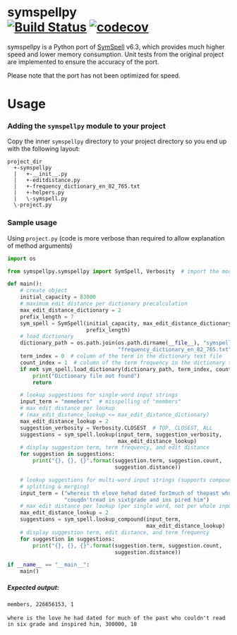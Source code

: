 symspellpy <br>
[![Build Status](https://travis-ci.com/mammothb/symspellpy.svg?branch=master)](https://travis-ci.com/mammothb/symspellpy)
[![codecov](https://codecov.io/gh/mammothb/symspellpy/branch/master/graph/badge.svg)](https://codecov.io/gh/mammothb/symspellpy)
========

symspellpy is a Python port of [SymSpell](https://github.com/wolfgarbe/SymSpell) v6.3, which provides much higher speed and lower memory consumption. Unit tests
from the original project are implemented to ensure the accuracy of the port.

Please note that the port has not been optimized for speed.

Usage
========
### Adding the ``symspellpy`` module to your project
Copy the inner ``symspellpy`` directory to your project directory so you end up with the following layout:
```
project_dir
  +-symspellpy
  |   +-__init__.py
  |   +-editdistance.py
  |   +-frequency_dictionary_en_82_765.txt
  |   +-helpers.py
  |   \-symspell.py
  \-project.py
```

### Sample usage
Using ``project.py`` (code is more verbose than required to allow explanation of method arguments)
```python
import os

from symspellpy.symspellpy import SymSpell, Verbosity  # import the module

def main():
    # create object
    initial_capacity = 83000
    # maximum edit distance per dictionary precalculation
    max_edit_distance_dictionary = 2
    prefix_length = 7
    sym_spell = SymSpell(initial_capacity, max_edit_distance_dictionary,
                         prefix_length)
    # load dictionary
    dictionary_path = os.path.join(os.path.dirname(__file__), "symspellpy",
                                   "frequency_dictionary_en_82_765.txt")
    term_index = 0  # column of the term in the dictionary text file
    count_index = 1  # column of the term frequency in the dictionary text file
    if not sym_spell.load_dictionary(dictionary_path, term_index, count_index):
        print("Dictionary file not found")
        return

    # lookup suggestions for single-word input strings
    input_term = "memebers"  # misspelling of "members"
    # max edit distance per lookup
    # (max_edit_distance_lookup <= max_edit_distance_dictionary)
    max_edit_distance_lookup = 2
    suggestion_verbosity = Verbosity.CLOSEST  # TOP, CLOSEST, ALL
    suggestions = sym_spell.lookup(input_term, suggestion_verbosity,
                                   max_edit_distance_lookup)
    # display suggestion term, term frequency, and edit distance
    for suggestion in suggestions:
        print("{}, {}, {}".format(suggestion.term, suggestion.count,
                                  suggestion.distance))

    # lookup suggestions for multi-word input strings (supports compound
    # splitting & merging)
    input_term = ("whereis th elove hehad dated forImuch of thepast who "
                  "couqdn'tread in sixtgrade and ins pired him")
    # max edit distance per lookup (per single word, not per whole input string)
    max_edit_distance_lookup = 2
    suggestions = sym_spell.lookup_compound(input_term,
                                            max_edit_distance_lookup)
    # display suggestion term, edit distance, and term frequency
    for suggestion in suggestions:
        print("{}, {}, {}".format(suggestion.term, suggestion.count,
                                  suggestion.distance))

if __name__ == "__main__":
    main()
```
##### Expected output:
``members, 226656153, 1``<br><br>
``where is the love he had dated for much of the past who couldn't read in six grade and inspired him, 300000, 10``
